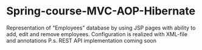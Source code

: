 # Spring-course-MVC-AOP-Hibernate
Representation of "Employees" database by using JSP pages with ability to add, edit and remove employees.
Configuration is realized with XML-file and annotations
P.s. REST API implementation coming soon
